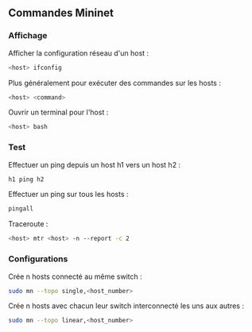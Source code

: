 ## Commandes Mininet

### Affichage
Afficher la configuration réseau d'un host :
```bash
<host> ifconfig
```
Plus généralement pour exécuter des commandes sur les hosts :
```bash
<host> <command>
```
Ouvrir un terminal pour l'host :
```bash
<host> bash
```


### Test
Effectuer un ping depuis un host h1 vers un host h2 :
```bash
h1 ping h2
```
Effectuer un ping sur tous les hosts :
```bash
pingall
```
Traceroute :
```bash
<host> mtr <host> -n --report -c 2
```

### Configurations
Crée n hosts connecté au même switch :
```bash
sudo mn --topo single,<host_number>
```
Crée n hosts avec chacun leur switch interconnecté les uns aux autres :
```bash
sudo mn --topo linear,<host_number>
```
